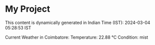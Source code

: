 # My Project

This content is dynamically generated in Indian Time (IST): 2024-03-04 05:28:53 IST


Current Weather in Coimbatore:
Temperature: 22.88 °C
Condition: mist
